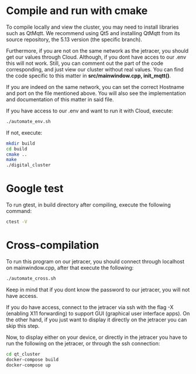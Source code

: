 # Compile and run with cmake

To compile locally and view the cluster, you may need to install libraries such as QtMqtt. We recommend using Qt5 and installing QtMqtt from its source repository, the 5.13 version (the specific branch).

Furthermore, if you are not on the same network as the jetracer, you should get our values through Cloud. Although, if you dont have acces to our .env this will not work. Still, you can comment out the part of the code corresponding, and just view our cluster without real values. You can find the code specific to this matter in **src/mainwindow.cpp, init_mqtt()**.

If you are indeed on the same network, you can set the correct Hostname and port on the file mentioned above. You will also see the implementation and documentation of this matter in said file.

If you have access to our .env and want to run it with Cloud, execute:

```bash
./automate_env.sh
```

If not, execute:

```bash
mkdir build
cd build
cmake ..
make
./digital_cluster
```

# Google test

To run gtest, in build directory after compiling, execute the following command:

```bash
ctest -V
```

# Cross-compilation

To run this program on our jetracer, you should connect through localhost on mainwindow.cpp, after that execute the following:

```bash
./automate_cross.sh
```

Keep in mind that if you dont know the password to our jetracer, you will not have access.

If you do have access, connect to the jetracer via ssh with the flag -X (enabling X11 forwarding) to support GUI (graphical user interface apps). On the other hand, if you just want to display it directly on the jetracer you can skip this step.

Now, to display either on your device, or directly in the jetracer you have to run the following on the jetracer, or through the ssh connection:

```bash
cd qt_cluster
docker-compose build
docker-compose up
```
